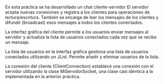 En esta práctica se ha desarrollado un chat cliente-servidor
El servidor acepta nuevas conexiones y registra a los clientes para operaciones de lectura/escritura. También se encarga de leer los mensajes de los clientes y difundir (broadcast) esos mensajes a todos los clientes conectados.

La interfaz gráfica del cliente permite a los usuarios enviar mensajes al servidor y actualiza la lista de usuarios conectados cada vez que se recibe un mensaje.

La lista de usuarios en la interfaz gráfica gestiona una lista de usuarios conectados utilizando un JList. Permite añadir y eliminar usuarios de la lista.

La conexión del cliente (ClientConnection) establece una conexión con el servidor utilizando la clase MiServidorSocket, una clase casi identica a la implementada en la anterior práctica.
